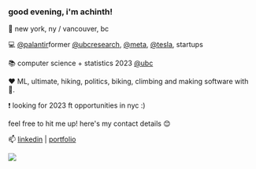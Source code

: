 ### good evening, i'm achinth! 
📍 new york, ny / vancouver, bc

💻 [@palantir](https://palantir.com)former [@ubcresearch](), [@meta](https://about.facebook.com/meta), [@tesla](https://tesla.com), startups
 
📚 computer science + statistics 2023 [@ubc](https://cs.ubc.ca)

❤️ ML, ultimate, hiking, politics, biking, climbing and making software with 💖.
 
 ❗ looking for 2023 ft opportunities in nyc :)
 
feel free to hit me up! here's my contact details 😊

📫 [linkedin](https://linkedin.com/in/achinthb) | [portfolio](https://achinth.ca)


<a href="https://github.com/anuraghazra/convoychat">
  <img align="center" src="https://github-readme-stats.vercel.app/api/top-langs/?username=achinth-b&layout=compact&show_icons=true&theme=nightowl" />
</a>
